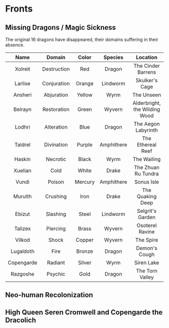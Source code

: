 # Fronts

## Missing Dragons / Magic Sickness
The original 16 dragons have disappeared, their domains suffering in their absence.

| Name | Domain | Color | Species | Location |
|:---:|:---:|:---:|:---:|:---:|
| Xolreit | Destruction | Red | Dragon | The Cinder Barrens |
| Larlise | Conjuration | Orange | Lindworm | Skulker's Cage |
| Ansheri | Abjuration | Yellow | Wyrm | The Unseen |
| Belrayn | Restoration | Green | Wyvern | Alderbright, the Wilding Wood |
| Lodhri | Alteration | Blue | Dragon | The Aegon Labyrinth |
| Taldrel | Divination | Purple | Amphithere | The Ethereal Reef |
| Haskin | Necrotic | Black | Wyrm | The Wailing |
| Xuelian | Cold | White | Drake | The Zhuan Ru Tundra |
| Vundi | Poison | Mercury | Amphithere | Sonus Isle |
| Murulth | Crushing | Iron | Drake | The Quaking Deep |
| Ebizut | Slashing | Steel | Lindworm | Selgrit's Garden |
| Talizex | Piercing | Brass | Wyvern | Osoterel Ravine |
| Vilkod | Shock | Copper | Wyvern | The Spire |
| Lugaldoth | Fire | Bronze | Dragon | Demon's Cough |
| Copengarde | Radiant | Silver | Wyrm | Siren Lake |
| Razgoshe | Psychic | Gold | Dragon | The Torn Valley |

## Neo-human Recolonization


## High Queen Seren Cromwell and Copengarde the Dracolich
